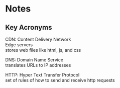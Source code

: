 # Notes  

## Key Acronyms  

CDN: Content Delivery Network  
Edge servers  
stores web files like html, js, and css  

DNS: Domain Name Service  
translates URLs to IP addresses  

HTTP: Hyper Text Transfer Protocol  
set of rules of how to send and receive http requests  

